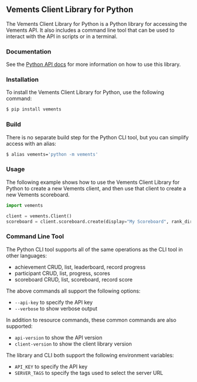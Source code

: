 ## Vements Client Library for Python

The Vements Client Library for Python is a Python library for accessing the Vements API.  It also includes a command line tool that can be used to interact with the API in scripts or in a terminal.


### Documentation

See the [Python API docs]() for more information on how to use this library.

### Installation

To install the Vements Client Library for Python, use the following command:

```bash
$ pip install vements
```

### Build 

There is no separate build step for the Python CLI tool, but you can simplify access with an alias:

```bash
$ alias vements='python -m vements'
```

### Usage 

The following example shows how to use the Vements Client Library for Python to create a new Vements client, and then use that client to create a new Vements scoreboard.

```python
import vements

client = vements.Client()
scoreboard = client.scoreboard.create(display="My Scoreboard", rank_dir="desc", public=False)
```

### Command Line Tool

The Python CLI tool supports all of the same operations as the CLI tool in other languages:

* achievement CRUD, list, leaderboard, record progress
* participant CRUD, list, progress, scores
* scoreboard CRUD, list, scoreboard, record score

The above commands all support the following options:

* `--api-key` to specify the API key
* `--verbose` to show verbose output

In addition to resource commands, these common commands are also supported:

* `api-version` to show the API version
* `client-version` to show the client library version

The library and CLI both support the following environment variables:

* `API_KEY` to specify the API key
* `SERVER_TAGS` to specify the tags used to select the server URL
